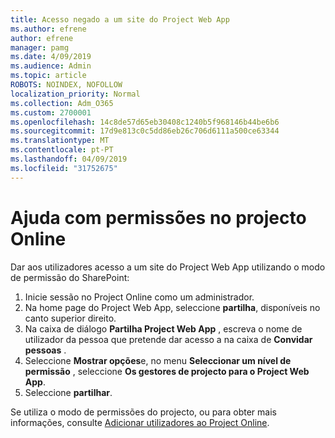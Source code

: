```yaml
---
title: Acesso negado a um site do Project Web App
ms.author: efrene
author: efrene
manager: pamg
ms.date: 4/09/2019
ms.audience: Admin
ms.topic: article
ROBOTS: NOINDEX, NOFOLLOW
localization_priority: Normal
ms.collection: Adm_O365
ms.custom: 2700001
ms.openlocfilehash: 14c8de57d65eb30408c1240b5f968146b44be6b6
ms.sourcegitcommit: 17d9e813c0c5dd86eb26c706d6111a500ce63344
ms.translationtype: MT
ms.contentlocale: pt-PT
ms.lasthandoff: 04/09/2019
ms.locfileid: "31752675"
---
```

# <a name="help-with-permissions-in-project-online"></a>Ajuda com permissões no projecto Online

Dar aos utilizadores acesso a um site do Project Web App utilizando o modo de permissão do SharePoint:

1. Inicie sessão no Project Online como um administrador.
2. Na home page do Project Web App, seleccione **partilha**, disponíveis no canto superior direito.
3. Na caixa de diálogo **Partilha Project Web App** , escreva o nome de utilizador da pessoa que pretende dar acesso a na caixa de **Convidar pessoas** .
4. Seleccione **Mostrar opções**e, no menu **Seleccionar um nível de permissão** , seleccione **Os gestores de projecto para o Project Web App**.
5. Seleccione **partilhar**.

Se utiliza o modo de permissões do projecto, ou para obter mais informações, consulte [Adicionar utilizadores ao Project Online](https://docs.microsoft.com/projectonline/step-2-add-people-to-project-online).


  

